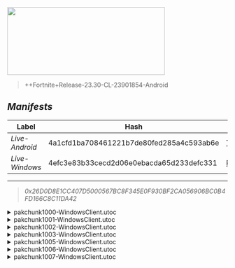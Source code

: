 <div style="pointer-events: none">
  <img style="pointer-events: none" src="https://raw.githubusercontent.com/Tectors/Archive/master/source/dependents/gen.26.20.svg" width="360" height="155">
<div>

 >  
  
  > ++Fortnite+Release-23.30-CL-23901854-Android

## *Manifests*
| Label | Hash | Route |
| - | - | - |
| *Live-Android* | 4a1cfd1ba708461221b7de80fed285a4c593ab6e | [TRy8EP3TGyKhucR9UU63f5WJsK7Nkw](https://github.com/Tectors/Archive/blob/master/manifests/TRy8EP3TGyKhucR9UU63f5WJsK7Nkw.manifest) |
| *Live-Windows* | 4efc3e83b33cecd2d06e0ebacda65d233defc331 | [R8h3jNWRzHO8Ap3SVkOo3glgYBVl5g](https://github.com/Tectors/Archive/blob/master/manifests/R8h3jNWRzHO8Ap3SVkOo3glgYBVl5g.manifest) |

---

> *0x26D0D8E1CC407D5000567BC8F345E0F930BF2CA056906BC0B4FD166C8C11DA42*

<details>
  <summary>pakchunk1000-WindowsClient.utoc</summary>

 > 
    0x2A33242EC00E66B7DBF71BD359A366AAA71E250CF9452209C02FB599DF6432CD

  <img src="https://raw.githubusercontent.com/Tectors/Archive/master/source/dependents/referred/Wrap_ShiitakeShaolin_Rouge.svg" width="100"> <img src="https://raw.githubusercontent.com/Tectors/Archive/master/source/dependents/referred/Spray_ReferAFriend.svg" width="100"> <img src="https://raw.githubusercontent.com/Tectors/Archive/master/source/dependents/referred/Pickaxe_ShiitakeShaolin_Rouge.svg" width="100"> <img src="https://raw.githubusercontent.com/Tectors/Archive/master/source/dependents/referred/Emoji_S26_ReferAFriend.svg" width="100"> <img src="https://raw.githubusercontent.com/Tectors/Archive/master/source/dependents/referred/Character_ShiitakeShaolin_Rouge.svg" width="100"> <img src="https://raw.githubusercontent.com/Tectors/Archive/master/source/dependents/referred/Backpack_ShiitakeShaolin_Rouge.svg" width="100"> 
</details>

<details>
  <summary>pakchunk1001-WindowsClient.utoc</summary>

 > 
    0xB55BF08C8BA56EF3CB9812A5161070292386AB30AEE72BBD0AA747E74D3CBB95

  <img src="https://raw.githubusercontent.com/Tectors/Archive/master/source/dependents/referred/Wrap_Comp26.svg" width="100"> <img src="https://raw.githubusercontent.com/Tectors/Archive/master/source/dependents/referred/Spray_S26_FNCSDrops.svg" width="100"> <img src="https://raw.githubusercontent.com/Tectors/Archive/master/source/dependents/referred/Pickaxe_SkeletonHunterFNCS.svg" width="100"> <img src="https://raw.githubusercontent.com/Tectors/Archive/master/source/dependents/referred/LoadingScreen_FNCSDrops26.svg" width="100"> <img src="https://raw.githubusercontent.com/Tectors/Archive/master/source/dependents/referred/Emoji_S26_FNCSDrops.svg" width="100"> <img src="https://raw.githubusercontent.com/Tectors/Archive/master/source/dependents/referred/EID_Victorious.svg" width="100"> <img src="https://raw.githubusercontent.com/Tectors/Archive/master/source/dependents/referred/Contrail_FNCS_S26.svg" width="100"> <img src="https://raw.githubusercontent.com/Tectors/Archive/master/source/dependents/referred/Character_StarWalkerFNCS.svg" width="100"> <img src="https://raw.githubusercontent.com/Tectors/Archive/master/source/dependents/referred/Character_GreenJacketFNCS.svg" width="100"> <img src="https://raw.githubusercontent.com/Tectors/Archive/master/source/dependents/referred/Backpack_FNCSShield26.svg" width="100"> <img src="https://raw.githubusercontent.com/Tectors/Archive/master/source/dependents/referred/Backpack_FNCS26.svg" width="100"> 
</details>

<details>
  <summary>pakchunk1002-WindowsClient.utoc</summary>

 > 
    0xB68F10391C0046C5ACF0EC7A126263F55E83BC1E325AA4D81E52EE34A01AC2CB

  <img src="https://raw.githubusercontent.com/Tectors/Archive/master/source/dependents/referred/EID_Malleable.svg" width="100"> 
</details>

<details>
  <summary>pakchunk1003-WindowsClient.utoc</summary>

 > 
    0x98F4EBFA01174EAC21237E8337EA89213629051D83DDA5AAAE7D65C273C383AC

  <img src="https://raw.githubusercontent.com/Tectors/Archive/master/source/dependents/referred/Pickaxe_LethalVae.svg" width="100"> <img src="https://raw.githubusercontent.com/Tectors/Archive/master/source/dependents/referred/LoadingScreen_OctCrew.svg" width="100"> <img src="https://raw.githubusercontent.com/Tectors/Archive/master/source/dependents/referred/Character_LethalVae.svg" width="100"> <img src="https://raw.githubusercontent.com/Tectors/Archive/master/source/dependents/referred/Backpack_LethalVae.svg" width="100"> 
</details>

<details>
  <summary>pakchunk1005-WindowsClient.utoc</summary>

 > 
    0x36C44A9EC4DC93BACA89D51DE181FB5177E5C1AC5748DE91948386A807685799

  <img src="https://raw.githubusercontent.com/Tectors/Archive/master/source/dependents/referred/Spray_GalaxyLevel.svg" width="100"> <img src="https://raw.githubusercontent.com/Tectors/Archive/master/source/dependents/referred/Pickaxe_GalaxyLevel.svg" width="100"> <img src="https://raw.githubusercontent.com/Tectors/Archive/master/source/dependents/referred/Glider_GalaxyLevel.svg" width="100"> <img src="https://raw.githubusercontent.com/Tectors/Archive/master/source/dependents/referred/Emoji_S26_GalaxyLevel.svg" width="100"> <img src="https://raw.githubusercontent.com/Tectors/Archive/master/source/dependents/referred/EID_GalaxyLevel.svg" width="100"> <img src="https://raw.githubusercontent.com/Tectors/Archive/master/source/dependents/referred/Character_GalaxyLevel.svg" width="100"> <img src="https://raw.githubusercontent.com/Tectors/Archive/master/source/dependents/referred/Backpack_GalaxyLevel.svg" width="100"> 
</details>

<details>
  <summary>pakchunk1006-WindowsClient.utoc</summary>

 > 
    0x83854EF1EFFC5E4D7E4B9E70A60FE09B29840188FA377F2A5E7BD649A62D111F

  <img src="https://raw.githubusercontent.com/Tectors/Archive/master/source/dependents/referred/EID_Shimmy.svg" width="100"> 
</details>

<details>
  <summary>pakchunk1007-WindowsClient.utoc</summary>

 > 
    0x5F149D17C16F53A4CF98C8366452DCC4F5C5CA89B7B3921C0E9485CFCADC75F4

  <img src="https://raw.githubusercontent.com/Tectors/Archive/master/source/dependents/referred/EID_Devotion.svg" width="100"> 
</details>

